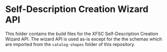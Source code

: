 # Self-Description Creation Wizard API

This folder contains the build files for the XFSC Self-Description Creation Wizard API. The wizard API is used as-is except for the the schemas which are imported from the `catalog-shapes` folder of this repository.